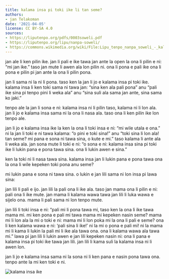 ```yaml
---
title: kalama insa pi toki ike li tan seme?
authors:
- jan Telakoman
date: '2021-04-05'
license: CC BY-SA 4.0
sources:
- https://liputenpo.org/pdfs/0003soweli.pdf
- https://liputenpo.org/lipu/nanpa-soweli/
- https://commons.wikimedia.org/wiki/File:Lipu_tenpo_nanpa_soweli_-_kalama_insa_ike.svg
---
```


jan ale li ken pilin ike. jan li pali e ike tawa jan ante la open la ona li pilin e ni: “mi jan ike.” taso jan mute li awen ala lon pilin ni. ona li pona e pali ike ona li pona e pilin pi jan ante la ona li pilin pona.

jan li sama ni la ni li pona. taso ken la jan li jo e kalama insa pi toki ike. kalama insa li ken toki sama ni tawa jan: “sina ken ala pali pona” anu “pali ike sina pi tenpo pini li weka ala” anu “sina suli ala sama jan ante, sina sama ko jaki.”

tenpo ale la jan li sona e ni: kalama insa ni li pilin taso, kalama ni li lon ala. jan li jo e kalama insa sama ni la ona li nasa ala. taso ona li ken pilin ike lon tenpo ale.

jan li jo e kalama insa ike la ken la ona li toki insa e ni: “mi wile utala e ona.” ni la jan li toki e ni tawa kalama: “o pini e toki sina!” anu “toki sina li lon ala! tan seme? mi pana e sona ni tawa sina, o kute e mi.” taso kalama li ante ala li weka ala. jan sona mute li toki e ni: “o sona e ni: kalama insa sina pi toki ike li lukin pana e pona tawa sina. ona li lukin awen e sina.”

ken la toki ni li nasa tawa sina. kalama insa jan li lukin pana e pona tawa ona la ona li wile kepeken toki pona anu seme?

mi lukin pana e sona ni tawa sina. o lukin e jan lili sama ni lon insa pi lawa sina:

jan lili li pali e ijo. jan lili la pali ona li ike ala. taso jan mama ona li pilin e ni: pali ona li ike mute. jan mama li kalama wawa tawa jan lili li luka wawa e sijelo ona. mama li pali sama ni lon tenpo mute.

jan lili li toki insa e ni: “pali mi li pona tawa mi, taso ken la ona li ike tawa mama mi. mi ken pona e pali mi tawa mama mi kepeken nasin seme? mama mi li lon ala la mi o toki e ni: mama mi li lon poka mi la ona li pali e seme? ona li ken kalama wawa e ni: ‘pali sina li ike!’ ni la mi o pona e pali mi! ni la mama mi li kama li lukin la pali mi li ike ala tawa ona. ona li kalama wawa ala tawa mi.” lawa pi jan lili li lukin awen e jan lili kepeken nasin ni: ona li pana e kalama insa pi toki ike tawa jan lili. jan lili li kama suli la kalama insa ni li awen lon.

jan li jo e kalama insa sama ni la sona ni li ken pana e nasin pona tawa ona. tenpo ante la mi ken toki e ni.

![kalama insa ike](https://upload.wikimedia.org/wikipedia/commons/b/b4/Lipu_tenpo_nanpa_soweli_-_kalama_insa_ike.svg)